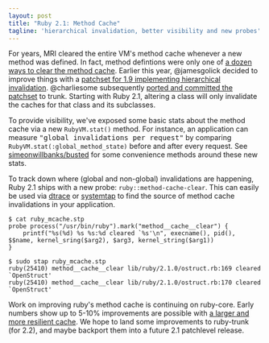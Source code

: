 ```yaml
---
layout: post
title: "Ruby 2.1: Method Cache"
tagline: 'hierarchical invalidation, better visibility and new probes'
---
```


For years, MRI cleared the entire VM's method cache whenever a new method was defined. In fact, method defintions were only one of [a dozen ways to clear the method cache](https://charlie.bz/blog/things-that-clear-rubys-method-cache). Earlier this year, @jamesgolick decided to improve things with a [patchset for 1.9 implementing hierarchical invalidation](http://jamesgolick.com/2013/4/14/mris-method-caches.html). @charliesome subsequently [ported and committed the patchset](http://bugs.ruby-lang.org/issues/8426) to trunk. Starting with Ruby 2.1, altering a class will only invalidate the caches for that class and its subclasses.

To provide visibility, we've exposed some basic stats about the method cache via a new `RubyVM.stat()` method. For instance, an application can measure <tt>"global invalidations per request"</tt> by comparing `RubyVM.stat(:global_method_state)` before and after every request. See [simeonwillbanks/busted](https://github.com/simeonwillbanks/busted) for some convenience methods around these new stats.

To track down where (global and non-global) invalidations are happening, Ruby 2.1 ships with a new probe: `ruby::method-cache-clear`. This can easily be used via [dtrace](https://github.com/simeonwillbanks/busted/blob/master/dtrace/probes/examples/method-cache-clear.d) or [systemtap](http://avsej.net/2012/systemtap-and-ruby-20/) to find the source of method cache invalidations in your application.

``` console
$ cat ruby_mcache.stp
probe process("/usr/bin/ruby").mark("method__cache__clear") {
    printf("%s(%d) %s %s:%d cleared `%s'\n", execname(), pid(), $$name, kernel_sring($arg2), $arg3, kernel_string($arg1))
}

$ sudo stap ruby_mcache.stp
ruby(25410) method__cache__clear lib/ruby/2.1.0/ostruct.rb:169 cleared `OpenStruct'
ruby(25410) method__cache__clear lib/ruby/2.1.0/ostruct.rb:170 cleared `OpenStruct'
```

Work on improving ruby's method cache is continuing on ruby-core. Early numbers show up to 5-10% improvements are possible with [a larger and more resilient cache](http://bugs.ruby-lang.org/issues/9262). We hope to land some improvements to ruby-trunk (for 2.2), and maybe backport them into a future 2.1 patchlevel release.
